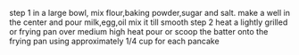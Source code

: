 step 1
in a large bowl, mix flour,baking powder,sugar and salt.
make a well in the center and pour milk,egg,oil
mix it till smooth
step 2
heat a lightly grilled or frying pan over medium high heat
pour or scoop the batter onto the frying pan using approximately 1/4 cup for each pancake